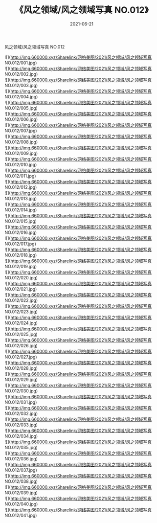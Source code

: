 ﻿---
layout: post
title:  《风之领域/风之领域写真 NO.012》
date:   2021-06-21
img: http://img.660000.xyz/Sharelink/网络美图/2021/风之领域/风之领域写真 NO.012/000.jpg
categories: [美女, 清纯, 唯美]
---

风之领域/风之领域写真 NO.012

 ![](http://img.660000.xyz/Sharelink/网络美图/2021/风之领域/风之领域写真 NO.012/001.jpg) <br>![](http://img.660000.xyz/Sharelink/网络美图/2021/风之领域/风之领域写真 NO.012/002.jpg) <br>![](http://img.660000.xyz/Sharelink/网络美图/2021/风之领域/风之领域写真 NO.012/003.jpg) <br>![](http://img.660000.xyz/Sharelink/网络美图/2021/风之领域/风之领域写真 NO.012/004.jpg) <br>![](http://img.660000.xyz/Sharelink/网络美图/2021/风之领域/风之领域写真 NO.012/005.jpg) <br>![](http://img.660000.xyz/Sharelink/网络美图/2021/风之领域/风之领域写真 NO.012/006.jpg) <br>![](http://img.660000.xyz/Sharelink/网络美图/2021/风之领域/风之领域写真 NO.012/007.jpg) <br>![](http://img.660000.xyz/Sharelink/网络美图/2021/风之领域/风之领域写真 NO.012/008.jpg) <br>![](http://img.660000.xyz/Sharelink/网络美图/2021/风之领域/风之领域写真 NO.012/009.jpg) <br>![](http://img.660000.xyz/Sharelink/网络美图/2021/风之领域/风之领域写真 NO.012/010.jpg) <br>![](http://img.660000.xyz/Sharelink/网络美图/2021/风之领域/风之领域写真 NO.012/011.jpg) <br>![](http://img.660000.xyz/Sharelink/网络美图/2021/风之领域/风之领域写真 NO.012/012.jpg) <br>![](http://img.660000.xyz/Sharelink/网络美图/2021/风之领域/风之领域写真 NO.012/013.jpg) <br>![](http://img.660000.xyz/Sharelink/网络美图/2021/风之领域/风之领域写真 NO.012/014.jpg) <br>![](http://img.660000.xyz/Sharelink/网络美图/2021/风之领域/风之领域写真 NO.012/015.jpg) <br>![](http://img.660000.xyz/Sharelink/网络美图/2021/风之领域/风之领域写真 NO.012/016.jpg) <br>![](http://img.660000.xyz/Sharelink/网络美图/2021/风之领域/风之领域写真 NO.012/017.jpg) <br>![](http://img.660000.xyz/Sharelink/网络美图/2021/风之领域/风之领域写真 NO.012/018.jpg) <br>![](http://img.660000.xyz/Sharelink/网络美图/2021/风之领域/风之领域写真 NO.012/019.jpg) <br>![](http://img.660000.xyz/Sharelink/网络美图/2021/风之领域/风之领域写真 NO.012/020.jpg) <br>![](http://img.660000.xyz/Sharelink/网络美图/2021/风之领域/风之领域写真 NO.012/021.jpg) <br>![](http://img.660000.xyz/Sharelink/网络美图/2021/风之领域/风之领域写真 NO.012/022.jpg) <br>![](http://img.660000.xyz/Sharelink/网络美图/2021/风之领域/风之领域写真 NO.012/023.jpg) <br>![](http://img.660000.xyz/Sharelink/网络美图/2021/风之领域/风之领域写真 NO.012/024.jpg) <br>![](http://img.660000.xyz/Sharelink/网络美图/2021/风之领域/风之领域写真 NO.012/025.jpg) <br>![](http://img.660000.xyz/Sharelink/网络美图/2021/风之领域/风之领域写真 NO.012/026.jpg) <br>![](http://img.660000.xyz/Sharelink/网络美图/2021/风之领域/风之领域写真 NO.012/027.jpg) <br>![](http://img.660000.xyz/Sharelink/网络美图/2021/风之领域/风之领域写真 NO.012/028.jpg) <br>![](http://img.660000.xyz/Sharelink/网络美图/2021/风之领域/风之领域写真 NO.012/029.jpg) <br>![](http://img.660000.xyz/Sharelink/网络美图/2021/风之领域/风之领域写真 NO.012/030.jpg) <br>![](http://img.660000.xyz/Sharelink/网络美图/2021/风之领域/风之领域写真 NO.012/031.jpg) <br>![](http://img.660000.xyz/Sharelink/网络美图/2021/风之领域/风之领域写真 NO.012/032.jpg) <br>![](http://img.660000.xyz/Sharelink/网络美图/2021/风之领域/风之领域写真 NO.012/033.jpg) <br>![](http://img.660000.xyz/Sharelink/网络美图/2021/风之领域/风之领域写真 NO.012/034.jpg) <br>![](http://img.660000.xyz/Sharelink/网络美图/2021/风之领域/风之领域写真 NO.012/035.jpg) <br>![](http://img.660000.xyz/Sharelink/网络美图/2021/风之领域/风之领域写真 NO.012/036.jpg) <br>![](http://img.660000.xyz/Sharelink/网络美图/2021/风之领域/风之领域写真 NO.012/037.jpg) <br>![](http://img.660000.xyz/Sharelink/网络美图/2021/风之领域/风之领域写真 NO.012/038.jpg) <br>![](http://img.660000.xyz/Sharelink/网络美图/2021/风之领域/风之领域写真 NO.012/039.jpg) <br>![](http://img.660000.xyz/Sharelink/网络美图/2021/风之领域/风之领域写真 NO.012/040.jpg) <br>![](http://img.660000.xyz/Sharelink/网络美图/2021/风之领域/风之领域写真 NO.012/041.jpg) <br>